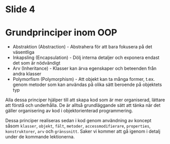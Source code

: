 # Slide 4

# Grundprinciper inom OOP

* Abstraktion (Abstraction) - Abstrahera för att bara fokusera på det väsentliga
* Inkapsling (Encapsulation) - Dölj interna detaljer och exponera endast det som är nödvändigt
* Arv (Inheritance) - Klasser kan ärva egenskaper och beteenden från andra klasser
* Polymorfism (Polymorphism) - Att objekt kan ta många former, t.ex. genom metoder som kan användas på olika sätt beroende på objektets typ

Alla dessa principer hjälper till att skapa kod som är mer organiserad, lättare att förstå och underhålla. De är alltså grundläggande sätt att tänka när det gäller organisering av kod i objektorienterad programmering.

Dessa principer realiseras sedan i kod genom användning av koncept såsom `klasser`, `objekt`, `fält`, `metoder`, `accessmodifierare`, `properties`, `konstruktorer`, `arv` och `gränssnitt`. Saker vi kommer att gå igenom i detalj under de kommande lektionerna.